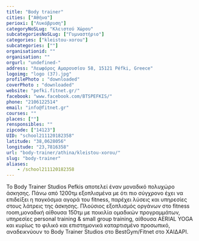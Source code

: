 ```yaml
---
title: "Body trainer"
cities: ["Αθήνα"]
perioxi: ["Λυκόβρυση"]
categoryNoSLug: "Κλειστού Χώρου"
subcategoriesNoSLug: ["Γυμναστήριο"]
categories: ["kleistou-xorou"]
subcategories: [""]
organisationid: ""
organisation: ""
orgurl: "undefined-"
address: "Λεωφόρος Αμαρουσίου 58, 15121 Péfki, Greece"
logoimg: "logo (37).jpg"
profilePhoto : "downloaded"
coverPhoto : "downloaded"
website: "pefki.fitnet.gr/"
facebook: "www.facebook.com/BTSPEFKIS/"
phone: "2106122514"
email: "info@fitnet.gr"
courses: ""
places: [""]
rensponsibles: ""
zipcode: ["14123"]
UID: "school211120182358"
latitude: "38,0628056"
longitude: "23,7816358"
url: "body-trainer/athina/kleistou-xorou/"
slug: "body-trainer"
aliases:
    - /school211120182358
---
```





To Body Trainer Studios Pefkis αποτελεί έναν μοναδικό πολυχώρο άσκησης. Πάνω από 1200τμ εξοπλισμένα με ότι πιο σύγχρονο έχει να επιδείξει η παγκόσμια αγορά του fitness, παρέχει λύσεις και υπηρεσίες στους λάτρεις της άσκησης. Πλούσιος εξοπλισμός οργάνων στο fitness room,μοναδική αίθουσα 150τμ με ποικιλία ομαδικών προγραμμάτων, υπηρεσίες personal training &amp; small group training, αίθουσα AERIAL YOGA και κυρίως το φιλικό και επιστημονικά καταρτισμένο προσωπικό, αναδεικνύουν το Body Trainer Studios στο BestGym/Fitnet στο ΧΑΙΔΑΡΙ.